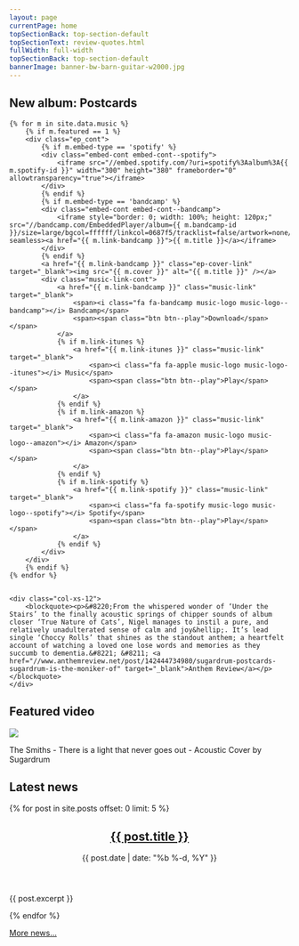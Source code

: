 ```yaml
---
layout: page
currentPage: home
topSectionBack: top-section-default
topSectionText: review-quotes.html	
fullWidth: full-width
topSectionBack: top-section-default
bannerImage: banner-bw-barn-guitar-w2000.jpg
---
```


<div class="col-cont text-section">
	<h2 class="h1 col-xs-12">New album: Postcards</h2>
	<!-- <img src="//files.sugardrum.com/img/record-covers/postcards.jpg" /> -->
	
	
	{% for m in site.data.music %}
		{% if m.featured == 1 %}			
		<div class="ep_cont">
			{% if m.embed-type == 'spotify' %}
			<div class="embed-cont embed-cont--spotify">
				<iframe src="//embed.spotify.com/?uri=spotify%3Aalbum%3A{{ m.spotify-id }}" width="300" height="380" frameborder="0" allowtransparency="true"></iframe>
			</div>
			{% endif %}
			{% if m.embed-type == 'bandcamp' %}
			<div class="embed-cont embed-cont--bandcamp">
				<iframe style="border: 0; width: 100%; height: 120px;" src="//bandcamp.com/EmbeddedPlayer/album={{ m.bandcamp-id }}/size=large/bgcol=ffffff/linkcol=0687f5/tracklist=false/artwork=none/transparent=true/" seamless><a href="{{ m.link-bandcamp }}">{{ m.title }}</a></iframe>	
			</div>	
			{% endif %}
			<a href="{{ m.link-bandcamp }}" class="ep-cover-link" target="_blank"><img src="{{ m.cover }}" alt="{{ m.title }}" /></a>
			<div class="music-link-cont">
				<a href="{{ m.link-bandcamp }}" class="music-link" target="_blank">
					<span><i class="fa fa-bandcamp music-logo music-logo--bandcamp"></i> Bandcamp</span> 
					<span><span class="btn btn--play">Download</span></span>
				</a>		
				{% if m.link-itunes %}
					<a href="{{ m.link-itunes }}" class="music-link" target="_blank">
						<span><i class="fa fa-apple music-logo music-logo--itunes"></i> Music</span> 
						<span><span class="btn btn--play">Play</span></span>
					</a>
				{% endif %}
				{% if m.link-amazon %}
					<a href="{{ m.link-amazon }}" class="music-link" target="_blank">
						<span><i class="fa fa-amazon music-logo music-logo--amazon"></i> Amazon</span> 
						<span><span class="btn btn--play">Play</span></span>
					</a>
				{% endif %}	
				{% if m.link-spotify %}
					<a href="{{ m.link-spotify }}" class="music-link" target="_blank">
						<span><i class="fa fa-spotify music-logo music-logo--spotify"></i> Spotify</span> 
						<span><span class="btn btn--play">Play</span></span>
					</a>
				{% endif %}
			</div>
		</div>
		{% endif %}
	{% endfor %}

	
	<div class="col-xs-12">		
		<blockquote><p>&#8220;From the whispered wonder of ‘Under the Stairs’ to the finally acoustic springs of chipper sounds of album closer ‘True Nature of Cats’, Nigel manages to instil a pure, and relatively unadulterated sense of calm and joy&hellip;. It’s lead single ‘Choccy Rolls’ that shines as the standout anthem; a heartfelt account of watching a loved one lose words and memories as they succumb to dementia.&#8221; &#8211; <a href="//www.anthemreview.net/post/142444734980/sugardrum-postcards-sugardrum-is-the-moniker-of" target="_blank">Anthem Review</a></p></blockquote>
	</div>	
</div>



<section class="videos-section">
	<div class="col-cont">
		<h2 class="h1 col-xs-12">Featured video</h2>
		<div class="youtube-container home-youtube-container embed-responsive embed-responsive-16by9 embed-responsive-item" id="videoPlayer">
			<div class="homeVideoThumbnail home-videoplayer" id="vid-jt9BeiRDwJI"><img src="//img.youtube.com/vi/jt9BeiRDwJI/0.jpg" /></div>
			<i class="fa fa-youtube-play homeVideoPlayButton"></i>	
		</div>
		<p class="col-xs-12">The Smiths - There is a light that never goes out - Acoustic Cover by Sugardrum</p>
	</div>
</section>

<div class="col-cont text-section">
	<h2 class="h1 col-xs-12">Latest news</h2>
	{% for post in site.posts offset: 0 limit: 5 %}
	<article class="col-xs-12 post post--snippet">	
		<header>			
			<h2><a class="post-link" href="{{ post.url | prepend: site.baseurl }}">{{ post.title }}</a></h2>		
			<date>{{ post.date | date: "%b %-d, %Y" }}</date>
		</header>
		<div class="text-col"><p>{{ post.excerpt }}</p></div>
	</article>  
	{% endfor %}
	<p class="col-xs-12"><a href="/blog/">More news&hellip;</a></p>
</div>
